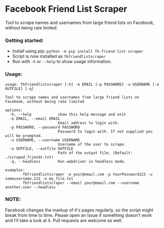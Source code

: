 # Facebook Friend List Scraper
Tool to scrape names and usernames from large friend lists on Facebook, without being rate limited.

### Getting started:
* Install using pip: `python -m pip install fb-friend-list-scraper`
* Script is now installed as `fbfriendlistscraper`
* Run with `-h` or `--help` to show usage information.

### Usage:
```
usage: fbfriendlistscraper [-h] -e EMAIL [-p PASSWORD] -u USERNAME [-o OUTFILE] [-q]

Tool to scrape names and usernames from large friend lists on Facebook, without being rate limited

options:
  -h, --help            show this help message and exit
  -e EMAIL, --email EMAIL
                        Email address to login with.
  -p PASSWORD, --password PASSWORD
                        Password to login with. If not supplied you will be prompted.
  -u USERNAME, --username USERNAME
                        Username of the user to scrape.
  -o OUTFILE, --outfile OUTFILE
                        Path of the output file. (Default: ./scraped_friends.txt)
  -q, --headless        Run webdriver in headless mode.

examples:
        fbfriendlistscraper -e your@email.com -p YourPassword123 -u someusername.123 -o my_file.txt
        fbfriendlistscraper --email your@email.com --username another.user --headless
```

### NOTE:
Facebook changes the markup of it's pages regularly, so the script might break from time to time. Please open an issue if something doesn't work and I'll take a look at it. Pull requests are welcome as well.
